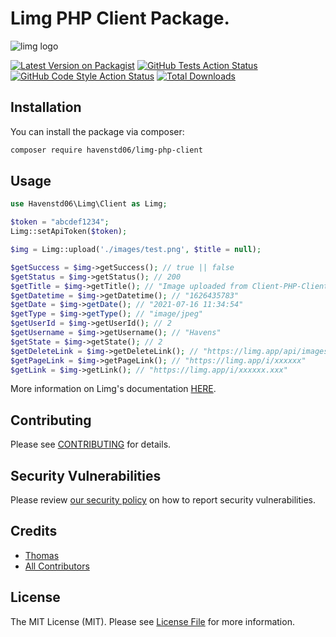 # Limg PHP Client Package.

<img src="https://limg.app/i/gQHOGpS.png/500" alt="limg logo">

[![Latest Version on Packagist](https://img.shields.io/packagist/v/havenstd06/limg-php-client.svg?style=flat-square)](https://packagist.org/packages/havenstd06/limg-php-client)
[![GitHub Tests Action Status](https://img.shields.io/github/workflow/status/havenstd06/limg-php-client/run-tests?label=tests)](https://github.com/havenstd06/limg-php-client/actions?query=workflow%3ATests+branch%3Amaster)
[![GitHub Code Style Action Status](https://img.shields.io/github/workflow/status/havenstd06/limg-php-client/Check%20&%20fix%20styling?label=code%20style)](https://github.com/havenstd06/limg-php-client/actions?query=workflow%3A"Check+%26+fix+styling"+branch%3Amaster)
[![Total Downloads](https://img.shields.io/packagist/dt/havenstd06/limg-php-client.svg?style=flat-square)](https://packagist.org/packages/havenstd06/limg-php-client)

## Installation

You can install the package via composer:

```bash
composer require havenstd06/limg-php-client
```

## Usage

```php
use Havenstd06\Limg\Client as Limg;

$token = "abcdef1234";
Limg::setApiToken($token);

$img = Limg::upload('./images/test.png', $title = null);

$getSuccess = $img->getSuccess(); // true || false
$getStatus = $img->getStatus(); // 200
$getTitle = $img->getTitle(); // "Image uploaded from Client-PHP-Client"
$getDatetime = $img->getDatetime(); // "1626435783"
$getDate = $img->getDate(); // "2021-07-16 11:34:54"
$getType = $img->getType(); // "image/jpeg"
$getUserId = $img->getUserId(); // 2
$getUsername = $img->getUsername(); // "Havens"
$getState = $img->getState(); // 2
$getDeleteLink = $img->getDeleteLink(); // "https://limg.app/api/images/delete/xxxxxx"
$getPageLink = $img->getPageLink(); // "https://limg.app/i/xxxxxx"
$getLink = $img->getLink(); // "https://limg.app/i/xxxxxx.xxx"
```

More information on Limg's documentation [HERE](https://github.com/Havenstd06/Limg).

## Contributing

Please see [CONTRIBUTING](.github/CONTRIBUTING.md) for details.

## Security Vulnerabilities

Please review [our security policy](../../security/policy) on how to report security vulnerabilities.

## Credits

- [Thomas](https://github.com/Havenstd06)
- [All Contributors](../../contributors)

## License

The MIT License (MIT). Please see [License File](LICENSE.md) for more information.
